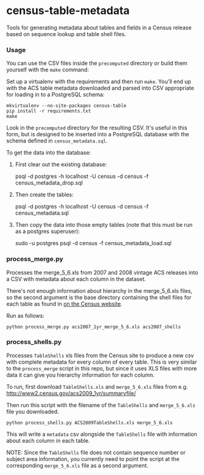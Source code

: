 census-table-metadata
=====================

Tools for generating metadata about tables and fields in a Census release
based on sequence lookup and table shell files.

### Usage ###

You can use the CSV files inside the `precomputed` directory or build them
yourself with the `make` command:

Set up a virtualenv with the requirements and then run `make`. You'll end up
with the ACS table metadata downloaded and parsed into CSV appropriate for
loading in to a PostgreSQL schema:

```
mkvirtualenv --no-site-packages census-table
pip install -r requirements.txt
make
```

Look in the `precomputed` directory for the resulting CSV. It's useful in this
form, but is designed to be inserted into a PostgreSQL database with the schema
defined in `census_metadata.sql`.

To get the data into the database:

1. First clear out the existing database:

    psql -d postgres -h localhost -U census -d census -f census_metadata_drop.sql

2. Then create the tables:

    psql -d postgres -h localhost -U census -d census -f census_metadata.sql

3. Then copy the data into those empty tables (note that this must be run as a
   postgres superuser):

    sudo -u postgres psql -d census -f census_metadata_load.sql

### process_merge.py ###

Processes the merge_5_6.xls from 2007 and 2008 vintage ACS releases into a CSV
with metadata about each column in the dataset.

There's not enough information about hierarchy in the merge_5_6.xls files, so the
second argument is the base directory containing the shell files for each table
as found in [on the Census website](http://www2.census.gov/acs/downloads/shells/2007/Detailed_Tables/).

Run as follows:

    python process_merge.py acs2007_1yr_merge_5_6.xls acs2007_shells

### process_shells.py ###

Processes `TableShells` xls files from the Census site to produce a new csv
with complete metadata for every column of every table. This is very similar
to the `process_merge` script in this repo, but since it uses XLS files with
more data it can give you hierarchy information for each column.

To run, first download `TableShells.xls` and `merge_5_6.xls` files from e.g.
http://www2.census.gov/acs2009_1yr/summaryfile/

Then run this script with the filename of the `TableShells` and `merge_5_6.xls`
file you downloaded.

    python process_shells.py ACS2009TableShells.xls merge_5_6.xls

This will write a `metadata` csv alongside the `TableShells` file with information
about each column in each table.

NOTE: Since the `TableShells` file does not contain sequence number or subject area
information, you currently need to point the script at the corresponding
`merge_5_6.xls` file as a second argument.
